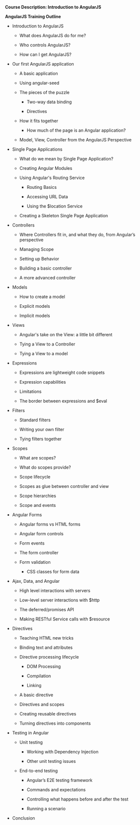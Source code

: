 <span id="CourseContent" class="anchor"></span>**Course Description: Introduction to AngularJS**

**AngularJS Training Outline**

-   Introduction to AngularJS

    -   What does AngularJS do for me?

    -   Who controls AngularJS?

    -   How can I get AngularJS?

-   Our first AngularJS application

    -   A basic application

    -   Using angular-seed

    -   The pieces of the puzzle

        -   Two-way data binding

        -   Directives

    -   How it fits together

        -   How much of the page is an Angular application?

    -   Model, View, Controller from the AngularJS Perspective

-   Single Page Applications

    -   What do we mean by Single Page Application?

    -   Creating Angular Modules

    -   Using Angular's Routing Service

        -   Routing Basics

        -   Accessing URL Data

        -   Using the $location Service

    -   Creating a Skeleton Single Page Application

-   Controllers

    -   Where Controllers fit in, and what they do, from Angular’s perspective

    -   Managing Scope

    -   Setting up Behavior

    -   Building a basic controller

    -   A more advanced controller

-   Models

    -   How to create a model

    -   Explicit models

    -   Implicit models

-   Views

    -   Angular's take on the View: a little bit different

    -   Tying a View to a Controller

    -   Tying a View to a model

-   Expressions

    -   Expressions are lightweight code snippets

    -   Expression capabilities

    -   Limitations

    -   The border between expressions and $eval

-   Filters

    -   Standard filters

    -   Writing your own filter

    -   Tying filters together

-   Scopes

    -   What are scopes?

    -   What do scopes provide?

    -   Scope lifecycle

    -   Scopes as glue between controller and view

    -   Scope hierarchies

    -   Scope and events

-   Angular Forms

    -   Angular forms vs HTML forms

    -   Angular form controls

    -   Form events

    -   The form controller

    -   Form validation

        -   CSS classes for form data

-   Ajax, Data, and Angular

    -   High level interactions with servers

    -   Low-level server interactions with $http

    -   The deferred/promises API

    -   Making RESTful Service calls with $resource

-   Directives

    -   Teaching HTML new tricks

    -   Binding text and attributes

    -   Directive processing lifecycle

        -   DOM Processing

        -   Compilation

        -   Linking

    -   A basic directive

    -   Directives and scopes

    -   Creating reusable directives

    -   Turning directives into components

-   Testing in Angular

    -   Unit testing

        -   Working with Dependency Injection

        -   Other unit testing issues

    -   End-to-end testing

        -   Angular’s E2E testing framework

        -   Commands and expectations

        -   Controlling what happens before and after the test

        -   Running a scenario

-   Conclusion<span id="ReferencesContent" class="anchor"><span id="GSAContent" class="anchor"></span></span>
